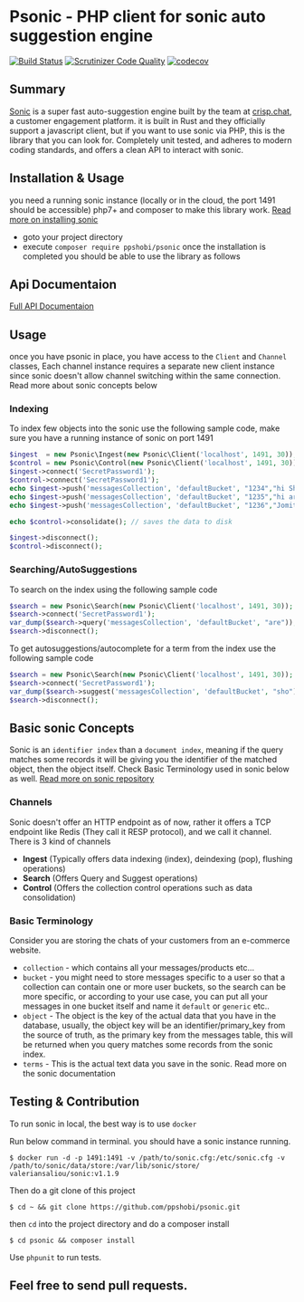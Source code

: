 # Psonic - PHP client for sonic auto suggestion engine 
[![Build Status](https://travis-ci.com/ppshobi/psonic.svg?branch=master)](https://travis-ci.com/ppshobi/psonic)
[![Scrutinizer Code Quality](https://scrutinizer-ci.com/g/ppshobi/psonic/badges/quality-score.png?b=master)](https://scrutinizer-ci.com/g/ppshobi/psonic/?branch=master)
[![codecov](https://codecov.io/gh/ppshobi/psonic/branch/master/graph/badge.svg)](https://codecov.io/gh/ppshobi/psonic)
## Summary

[Sonic](https://github.com/valeriansaliou/sonic) is a super fast auto-suggestion engine built by the team at [crisp.chat](crisp.chat), a customer engagement platform. it is built in Rust and they officially support a javascript client, but if you want to use sonic via PHP, this is the library that you can look for.
Completely unit tested, and adheres to modern coding standards, and offers a clean API to interact with sonic.

## Installation & Usage

you need a running sonic instance (locally or in the cloud, the port 1491 should be accessible) php7+ and composer to make this library work. [Read more on installing sonic](https://github.com/valeriansaliou/sonic/blob/master/README.md)

- goto your project directory
- execute `composer require ppshobi/psonic`
  once the installation is completed you should be able to use the library as follows

## Api Documentaion

[Full API Documentaion](api-docs.md)

## Usage

once you have psonic in place, you have access to the `Client` and `Channel` classes, Each channel instance requires a separate new client instance since sonic doesn't allow channel switching within the same connection. Read more about sonic concepts below

### Indexing

To index few objects into the sonic use the following sample code, make sure you have a running instance of sonic on port 1491

```php
$ingest  = new Psonic\Ingest(new Psonic\Client('localhost', 1491, 30));
$control = new Psonic\Control(new Psonic\Client('localhost', 1491, 30));
$ingest->connect('SecretPassword1');
$control->connect('SecretPassword1');
echo $ingest->push('messagesCollection', 'defaultBucket', "1234","hi Shobi how are you?")->getStatus(); // OK
echo $ingest->push('messagesCollection', 'defaultBucket', "1235","hi are you fine ?")->getStatus(); //OK
echo $ingest->push('messagesCollection', 'defaultBucket', "1236","Jomit? How are you?")->getStatus(); //OK

echo $control->consolidate(); // saves the data to disk

$ingest->disconnect();
$control->disconnect();

```

### Searching/AutoSuggestions

To search on the index using the following sample code

```php
$search = new Psonic\Search(new Psonic\Client('localhost', 1491, 30));
$search->connect('SecretPassword1');
var_dump($search->query('messagesCollection', 'defaultBucket', "are")); // you should be getting an array of object keys which matched the term "are"
$search->disconnect();
```

To get autosuggestions/autocomplete for a term from the index use the following sample code

```php
$search = new Psonic\Search(new Psonic\Client('localhost', 1491, 30));
$search->connect('SecretPassword1');
var_dump($search->suggest('messagesCollection', 'defaultBucket', "sho")); // you should be getting an array of terms which matched the term "sho" consider previous example and it will output "shobi"
$search->disconnect();
```

## Basic sonic Concepts

Sonic is an `identifier index` than a `document index`, meaning if the query matches some records it will be giving you the identifier of the matched object, then the object itself. Check Basic Terminology used in sonic below as well. [Read more on sonic repository](https://github.com/valeriansaliou/sonic/blob/master/README.md)

### Channels

Sonic doesn't offer an HTTP endpoint as of now, rather it offers a TCP endpoint like Redis (They call it RESP protocol), and we call it channel.
There is 3 kind of channels

- **Ingest** (Typically offers data indexing (index), deindexing (pop), flushing operations)
- **Search** (Offers Query and Suggest operations)
- **Control** (Offers the collection control operations such as data consolidation)

### Basic Terminology

Consider you are storing the chats of your customers from an e-commerce website.

- `collection` - which contains all your messages/products etc...
- `bucket` - you might need to store messages specific to a user so that a collection can contain one or more user buckets, so the search can be more specific,
  or according to your use case, you can put all your messages in one bucket itself and name it `default` or `generic` etc..
- `object` - The object is the key of the actual data that you have in the database, usually, the object key will be an identifier/primary_key from the source of truth, as the primary key from the messages table, this will be returned when you query matches some records from the sonic index.
- `terms` - This is the actual text data you save in the sonic.
  Read more on the sonic documentation

## Testing & Contribution

To run sonic in local, the best way is to use `docker`

Run below command in terminal. you should have a sonic instance running.

`$ docker run -d -p 1491:1491 -v /path/to/sonic.cfg:/etc/sonic.cfg -v /path/to/sonic/data/store:/var/lib/sonic/store/ valeriansaliou/sonic:v1.1.9`

Then do a git clone of this project

`$ cd ~ && git clone https://github.com/ppshobi/psonic.git`

then `cd` into the project directory and do a composer install

`$ cd psonic && composer install`

Use `phpunit` to run tests.

## Feel free to send pull requests.
